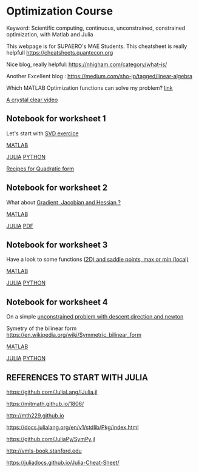 # Optimization Course
Keyword: Scientific computing, continuous, unconstrained, constrained optimization, with Matlab and Julia 


This webpage is for SUPAERO's MAE Students. This cheatsheet is really helpfull https://cheatsheets.quantecon.org

Nice blog, really helpful: https://nhigham.com/category/what-is/

Another Excellent blog : https://medium.com/sho-jp/tagged/linear-algebra

Which MATLAB Optimization functions can solve my problem? [link](https://blogs.mathworks.com/matlab/2023/01/04/which-matlab-optimization-functions-can-solve-my-problem/)

[A crystal clear video](https://www.youtube.com/watch?v=GR4ff0dTLTw)


## Notebook for worksheet 1

Let's start with [SVD exercice](https://github.com/jomorlier/OptimizationCourse/blob/master/Exercises_01.pdf)

[MATLAB](http://htmlpreview.github.io/?https://github.com/jomorlier/OptimizationCourse/blob/master/MATLAB/W1.html)

[JULIA](https://github.com/jomorlier/OptimizationCourse/blob/master/JULIA/W1.md)
[PYTHON](https://github.com/jomorlier/OptimizationCourse/blob/master/JULIA/W1.pdf)

[Recipes for Quadratic form](https://github.com/jomorlier/OptimizationCourse/blob/master/MAEMATHS-2.pdf)

##  Notebook for worksheet 2

What about [Gradient, Jacobian and Hessian ?](https://github.com/jomorlier/OptimizationCourse/blob/master/Exercises_02.pdf)

[MATLAB](http://htmlpreview.github.io/?https://github.com/jomorlier/OptimizationCourse/blob/master/MATLAB/W2.html)

[JULIA](https://github.com/jomorlier/OptimizationCourse/blob/master/JULIA/W2.md)
[PDF](https://github.com/jomorlier/OptimizationCourse/blob/master/JULIA/W2.pdf)

##  Notebook for worksheet 3

Have a look to some functions [(2D) and saddle points, max or min (local)](https://github.com/jomorlier/OptimizationCourse/blob/master/Exercises_03.pdf)

[MATLAB](http://htmlpreview.github.io/?https://github.com/jomorlier/OptimizationCourse/blob/master/MATLAB/W3.html)

[JULIA](https://github.com/jomorlier/OptimizationCourse/blob/master/JULIA/W3/W3.md)
[PYTHON](https://github.com/jomorlier/OptimizationCourse/blob/master/JULIA/W3.pdf)

##  Notebook for worksheet 4

On a simple [unconstrained problem with descent direction and newton](https://github.com/jomorlier/OptimizationCourse/blob/master/Exercises_04.pdf)

Symetry of the bilinear form
https://en.wikipedia.org/wiki/Symmetric_bilinear_form


[MATLAB](http://htmlpreview.github.io/?https://github.com/jomorlier/OptimizationCourse/blob/master/MATLAB/W4.html)

[JULIA](https://github.com/jomorlier/OptimizationCourse/blob/master/JULIA/W4/W4.md)
[PYTHON](https://github.com/jomorlier/OptimizationCourse/blob/master/JULIA/W4.pdf)


## REFERENCES TO START WITH JULIA



https://github.com/JuliaLang/IJulia.jl

https://mitmath.github.io/1806/

http://mth229.github.io

https://docs.julialang.org/en/v1/stdlib/Pkg/index.html

https://github.com/JuliaPy/SymPy.jl

http://vmls-book.stanford.edu

https://juliadocs.github.io/Julia-Cheat-Sheet/



